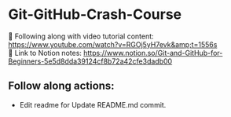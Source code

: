 # Git-GitHub-Crash-Course
🚩 Following along with video tutorial content: https://www.youtube.com/watch?v=RGOj5yH7evk&amp;t=1556s  
📓 Link to Notion notes: https://www.notion.so/Git-and-GitHub-for-Beginners-5e5d8dda39124cf8b72a42cfe3dadb00

## Follow along actions: 
- Edit readme for Update README.md commit. 
